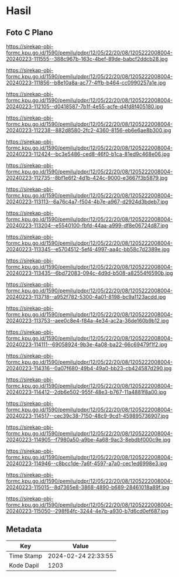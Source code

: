# Hasil

## Foto C Plano

https://sirekap-obj-formc.kpu.go.id/1590/pemilu/pdpr/12/05/22/20/08/1205222008004-20240223-111555--388c967b-163c-4bef-89de-babcf2ddcb28.jpg

https://sirekap-obj-formc.kpu.go.id/1590/pemilu/pdpr/12/05/22/20/08/1205222008004-20240223-111856--b8e10a8a-ac77-4ffb-b464-cc0990257a1e.jpg

https://sirekap-obj-formc.kpu.go.id/1590/pemilu/pdpr/12/05/22/20/08/1205222008004-20240223-112105--d0418587-7b1f-4e55-acfe-d4fd8f405180.jpg

https://sirekap-obj-formc.kpu.go.id/1590/pemilu/pdpr/12/05/22/20/08/1205222008004-20240223-112238--882d8580-2fc2-4360-8156-eb6e6ae8b300.jpg

https://sirekap-obj-formc.kpu.go.id/1590/pemilu/pdpr/12/05/22/20/08/1205222008004-20240223-112424--bc3e5486-ced8-46f0-b1ca-81ed9c468e06.jpg

https://sirekap-obj-formc.kpu.go.id/1590/pemilu/pdpr/12/05/22/20/08/1205222008004-20240223-112735--8bf1e6f2-4d1b-424c-9000-e3667f3b5879.jpg

https://sirekap-obj-formc.kpu.go.id/1590/pemilu/pdpr/12/05/22/20/08/1205222008004-20240223-113113--6a76c4a7-f504-4b7e-a967-d2924d3bdeb7.jpg

https://sirekap-obj-formc.kpu.go.id/1590/pemilu/pdpr/12/05/22/20/08/1205222008004-20240223-113204--e5540100-fbfd-44aa-a999-df8e06724d87.jpg

https://sirekap-obj-formc.kpu.go.id/1590/pemilu/pdpr/12/05/22/20/08/1205222008004-20240223-113345--e5704512-5ef4-4997-aa4c-bb58c7d2389e.jpg

https://sirekap-obj-formc.kpu.go.id/1590/pemilu/pdpr/12/05/22/20/08/1205222008004-20240223-113435--6bd72083-094c-4d9d-b508-a82554f6590b.jpg

https://sirekap-obj-formc.kpu.go.id/1590/pemilu/pdpr/12/05/22/20/08/1205222008004-20240223-113718--a952f782-5300-4a01-8198-bc9a1123acdd.jpg

https://sirekap-obj-formc.kpu.go.id/1590/pemilu/pdpr/12/05/22/20/08/1205222008004-20240223-113753--aee0c8e4-f84a-4e34-ac2a-36de160b9b12.jpg

https://sirekap-obj-formc.kpu.go.id/1590/pemilu/pdpr/12/05/22/20/08/1205222008004-20240223-114111--69058924-9b3e-4a08-ba22-66c69479f1f2.jpg

https://sirekap-obj-formc.kpu.go.id/1590/pemilu/pdpr/12/05/22/20/08/1205222008004-20240223-114316--0a07f680-49b4-49a0-bb23-cb424587d290.jpg

https://sirekap-obj-formc.kpu.go.id/1590/pemilu/pdpr/12/05/22/20/08/1205222008004-20240223-114412--2db6e502-955f-48e3-b767-11a4881f8a00.jpg

https://sirekap-obj-formc.kpu.go.id/1590/pemilu/pdpr/12/05/22/20/08/1205222008004-20240223-114517--cec39c38-7150-48c9-9cd1-459895736907.jpg

https://sirekap-obj-formc.kpu.go.id/1590/pemilu/pdpr/12/05/22/20/08/1205222008004-20240223-114905--f7980a50-a9be-4a68-9ac3-8ebdbf000c9e.jpg

https://sirekap-obj-formc.kpu.go.id/1590/pemilu/pdpr/12/05/22/20/08/1205222008004-20240223-114946--c8bcc1de-7a6f-4597-a7a0-cec1ed6998e3.jpg

https://sirekap-obj-formc.kpu.go.id/1590/pemilu/pdpr/12/05/22/20/08/1205222008004-20240223-115015--8d7365e8-3868-4890-b689-28461018a89f.jpg

https://sirekap-obj-formc.kpu.go.id/1590/pemilu/pdpr/12/05/22/20/08/1205222008004-20240223-115050--298f64fc-3244-4e7b-a930-b7d6cd0ef687.jpg


## Metadata

| Key        | Value               |
| ---------- | ------------------- |
| Time Stamp | 2024-02-24 22:33:55 |
| Kode Dapil | 1203                |



